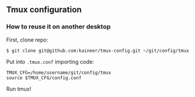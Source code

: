 Tmux configuration
------------------

### How to reuse it on another desktop

First, clone repo:

```
$ git clone git@github.com:kaineer/tmux-config.git ~/git/config/tmux
```

Put into `.tmux.conf` importing code:

```
TMUX_CFG=/home/username/git/config/tmux
source $TMUX_CFG/config.conf
```

Run tmux!
